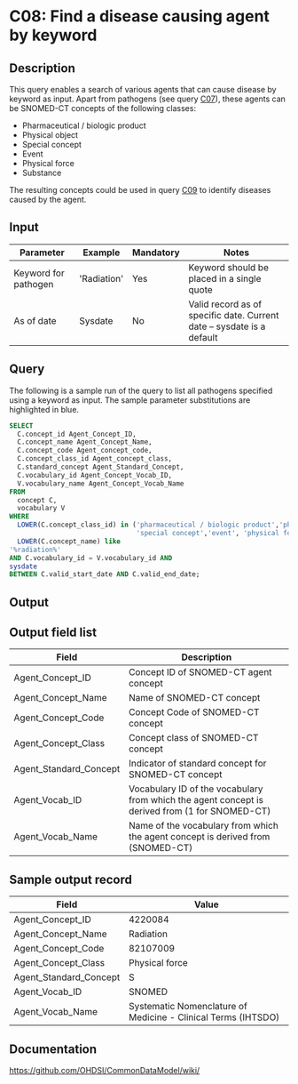 <!---
Group:condition
Name:C08 Find a disease causing agent by keyword
Author:Patrick Ryan
CDM Version: 5.0
-->

# C08: Find a disease causing agent by keyword

## Description
This query enables a search of various agents that can cause disease by keyword as input. Apart from pathogens (see query  [C07](http://vocabqueries.omop.org/condition-queries/c7)), these agents can be SNOMED-CT concepts of the following classes:
- Pharmaceutical / biologic product
- Physical object
- Special concept
- Event
- Physical force
- Substance

The resulting concepts could be used in query  [C09](http://vocabqueries.omop.org/condition-queries/c9) to identify diseases caused by the agent.

## Input

|  Parameter |  Example |  Mandatory |  Notes |
| --- | --- | --- | --- |
|  Keyword for pathogen |  'Radiation' |  Yes | Keyword should be placed in a single quote |
|  As of date |  Sysdate |  No | Valid record as of specific date. Current date – sysdate is a default |

## Query
The following is a sample run of the query to list all pathogens specified using a keyword as input. The sample parameter substitutions are highlighted in  blue.

```sql
SELECT
  C.concept_id Agent_Concept_ID,
  C.concept_name Agent_Concept_Name,
  C.concept_code Agent_concept_code,
  C.concept_class_id Agent_concept_class,
  C.standard_concept Agent_Standard_Concept,
  C.vocabulary_id Agent_Concept_Vocab_ID,
  V.vocabulary_name Agent_Concept_Vocab_Name
FROM
  concept C,
  vocabulary V
WHERE
  LOWER(C.concept_class_id) in ('pharmaceutical / biologic product','physical object',
                                'special concept','event', 'physical force','substance') AND
  LOWER(C.concept_name) like
'%radiation%'                                  
AND C.vocabulary_id = V.vocabulary_id AND
sysdate                                        
BETWEEN C.valid_start_date AND C.valid_end_date;
```

## Output

## Output field list

|  Field |  Description |
| --- | --- |
|  Agent_Concept_ID |  Concept ID of SNOMED-CT agent concept |
|  Agent_Concept_Name |  Name of SNOMED-CT concept |
|  Agent_Concept_Code |  Concept Code of SNOMED-CT concept |
|  Agent_Concept_Class |  Concept class of SNOMED-CT concept |
|  Agent_Standard_Concept |  Indicator of standard concept for SNOMED-CT concept |
|  Agent_Vocab_ID |  Vocabulary ID of the vocabulary from which the agent concept is derived from (1 for SNOMED-CT) |
|  Agent_Vocab_Name |  Name of the vocabulary from which the agent concept is derived from (SNOMED-CT) |

## Sample output record

|  Field |  Value |
| --- | --- |
|  Agent_Concept_ID |  4220084 |
|  Agent_Concept_Name |  Radiation |
|  Agent_Concept_Code |  82107009 |
|  Agent_Concept_Class |  Physical force |
|  Agent_Standard_Concept |  S |
|  Agent_Vocab_ID |  SNOMED |
|  Agent_Vocab_Name |  Systematic Nomenclature of Medicine - Clinical Terms (IHTSDO) |

## Documentation
https://github.com/OHDSI/CommonDataModel/wiki/
